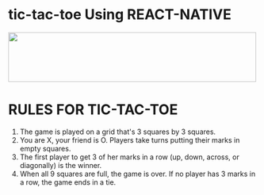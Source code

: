 # tic-tac-toe Using REACT-NATIVE

<img src="https://user-images.githubusercontent.com/47691119/89095311-5334d200-d3ea-11ea-8937-1bb38a7ce542.png" width="500" height="100">

# RULES FOR TIC-TAC-TOE

1. The game is played on a grid that's 3 squares by 3 squares.
2. You are X, your friend is O. Players take turns putting their marks in empty squares.
3. The first player to get 3 of her marks in a row (up, down, across, or diagonally) is the winner.
4. When all 9 squares are full, the game is over. If no player has 3 marks in a row, the game ends in a tie.
